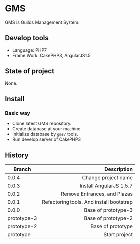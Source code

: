 # GMS

GMS is Guilds Management System.

## Develop tools

* Language: PHP7
* Frame Work: CakePHP3, AngularJS1.5

## State of project

None.

## Install

### Basic way

* Clone latest GMS repository.
* Create database at your machine.
* Initialize database by ``` gms/ ``` tools.
* Run develop server of CakePHP3

## History

| Branch      | Description                                                   |
| ----------- | -------------------------------------------------------------:|
| 0.0.4       | Change project name                                           |
| 0.0.3       | Install AngularJS 1.5.7                                       | 
| 0.0.2       | Remove Entrances, and Plazas                                  |
| 0.0.1       | Refactoring tools. And install bootstrap                      |
| 0.0.0       | Base of prototype-3                                           |
| prototype-3 | Base of prototype-2                                           |
| prototype-2 | Base of prototype                                             |
| prototype   | Start project                                                 |

